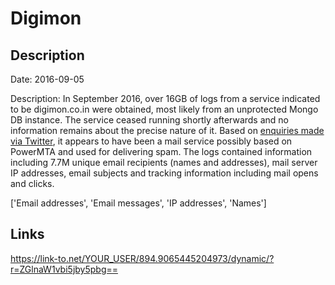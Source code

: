 # Digimon

## Description

Date: 2016-09-05

Description:
In September 2016, over 16GB of logs from a service indicated to be digimon.co.in were obtained, most likely from an unprotected Mongo DB instance. The service ceased running shortly afterwards and no information remains about the precise nature of it. Based on <a href="https://twitter.com/troyhunt/status/1045178309926051840" target="_blank" rel="noopener">enquiries made via Twitter</a>, it appears to have been a mail service possibly based on PowerMTA and used for delivering spam. The logs contained information including 7.7M unique email recipients (names and addresses), mail server IP addresses, email subjects and tracking information including mail opens and clicks.


['Email addresses', 'Email messages', 'IP addresses', 'Names']

## Links

https://link-to.net/YOUR_USER/894.9065445204973/dynamic/?r=ZGlnaW1vbi5jby5pbg==